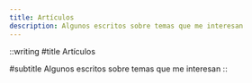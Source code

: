 ```yaml
---
title: Artículos
description: Algunos escritos sobre temas que me interesan
---
```


::writing
#title
Artículos

#subtitle
Algunos escritos sobre temas que me interesan
::